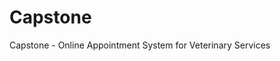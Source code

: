 # Capstone
Capstone - Online Appointment System for Veterinary Services
<!-- Rizal Technological University S.Y. 2018 - 2020>